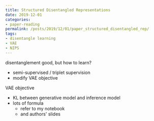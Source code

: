 ```yaml
---
title: Structured Disentangled Representations
date: 2019-12-01
categories:
- paper-reading
permalink: /posts/2019/12/01/paper_structured_disentangled_rep/
tags:
- disentangle learning
- VAE
- NIPS
---
```


disentanglement good, but how to learn?
- semi-supervised / triplet supervision
- modify VAE objective

VAE objective
- KL between generative model and inference model
- lots of formula
    - refer to my notebook
    - and authors' slides
